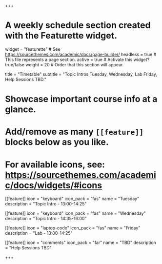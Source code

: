 +++
# A weekly schedule section created with the Featurette widget.
widget = "featurette"  # See https://sourcethemes.com/academic/docs/page-builder/
headless = true  # This file represents a page section.
active = true  # Activate this widget? true/false
weight = 20  # Order that this section will appear.

title = "Timetable"
subtitle = "Topic Intros Tuesday, Wednesday, Lab Friday, Help Sessions TBD."

# Showcase important course info at a glance.
# 
# Add/remove as many `[[feature]]` blocks below as you like.
# 
# For available icons, see: https://sourcethemes.com/academic/docs/widgets/#icons

[[feature]]
  icon = "keyboard"
  icon_pack = "fas"
  name = "Tuesday"
  description = "Topic Intro - 13:00-14:25"
  
[[feature]]
  icon = "keyboard"
  icon_pack = "fas"
  name = "Wednesday"
  description = "Topic Intro - 14:35-16:00"
  
[[feature]]
  icon = "laptop-code"
  icon_pack = "fas"
  name = "Friday"
  description = "Lab - 13:00-14:25"  

[[feature]]
  icon = "comments"
  icon_pack = "far"
  name = "TBD"
  description = "Help Sessions TBD"  
  
+++
